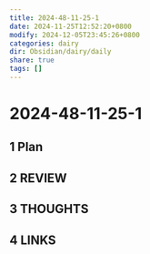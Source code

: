 ```yaml
---
title: 2024-48-11-25-1
date: 2024-11-25T12:52:20+0800
modify: 2024-12-05T23:45:26+0800
categories: dairy
dir: Obsidian/dairy/daily
share: true
tags: []
---
```


# 2024-48-11-25-1

## 1 Plan

## 2 REVIEW

## 3 THOUGHTS

## 4 LINKS